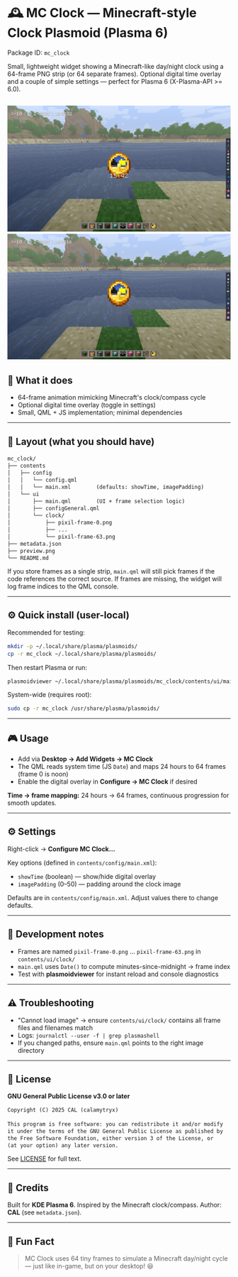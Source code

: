 # 🕰️ MC Clock — Minecraft-style Clock Plasmoid (Plasma 6)

Package ID: `mc_clock`

Small, lightweight widget showing a Minecraft-like day/night clock using a 64-frame PNG strip (or 64 separate frames). Optional digital time overlay and a couple of simple settings — perfect for Plasma 6 (X-Plasma-API >= 6.0).

![MC Clock Preview](preview.png)
![MC Clock Preview](preview2.png)
---

## 🧩 What it does

- 64-frame animation mimicking Minecraft's clock/compass cycle
- Optional digital time overlay (toggle in settings)
- Small, QML + JS implementation; minimal dependencies

---

## 📂 Layout (what you should have)

```
mc_clock/
├── contents
│   ├── config
│   │   └── config.qml
│   │   └── main.xml        (defaults: showTime, imagePadding)
│   └── ui
│       ├── main.qml        (UI + frame selection logic)
│       ├── configGeneral.qml
│       └── clock/
│           ├── pixil-frame-0.png
│           ├── ...
│           └── pixil-frame-63.png
├── metadata.json
├── preview.png
└── README.md
```

If you store frames as a single strip, `main.qml` will still pick frames if the code references the correct source. If frames are missing, the widget will log frame indices to the QML console.

---

## ⚙️ Quick install (user-local)

Recommended for testing:

```bash
mkdir -p ~/.local/share/plasma/plasmoids/
cp -r mc_clock ~/.local/share/plasma/plasmoids/
```

Then restart Plasma or run:

```bash
plasmoidviewer ~/.local/share/plasma/plasmoids/mc_clock/contents/ui/main.qml
```

System-wide (requires root):

```bash
sudo cp -r mc_clock /usr/share/plasma/plasmoids/
```

---

## 🎮 Usage

- Add via **Desktop → Add Widgets → MC Clock**
- The QML reads system time (JS `Date`) and maps 24 hours to 64 frames (frame 0 is noon)
- Enable the digital overlay in **Configure → MC Clock** if desired

**Time → frame mapping:** 24 hours → 64 frames, continuous progression for smooth updates.

---

## ⚙️ Settings

Right-click → **Configure MC Clock...**

Key options (defined in `contents/config/main.xml`):

- `showTime` (boolean) — show/hide digital overlay
- `imagePadding` (0–50) — padding around the clock image

Defaults are in `contents/config/main.xml`. Adjust values there to change defaults.

---

## 🧪 Development notes

- Frames are named `pixil-frame-0.png` … `pixil-frame-63.png` in `contents/ui/clock/`
- `main.qml` uses `Date()` to compute minutes-since-midnight → frame index
- Test with **plasmoidviewer** for instant reload and console diagnostics

---

## ⚠️ Troubleshooting

- "Cannot load image" → ensure `contents/ui/clock/` contains all frame files and filenames match
- Logs: `journalctl --user -f | grep plasmashell`
- If you changed paths, ensure `main.qml` points to the right image directory

---

## 📜 License
**GNU General Public License v3.0 or later**

```
Copyright (C) 2025 CAL (calamytryx)

This program is free software: you can redistribute it and/or modify
it under the terms of the GNU General Public License as published by
the Free Software Foundation, either version 3 of the License, or
(at your option) any later version.
```

See [LICENSE](LICENSE) for full text.

---

## 🙏 Credits

Built for **KDE Plasma 6**. Inspired by the Minecraft clock/compass. Author: **CAL** (see `metadata.json`).

---

## 💬 Fun Fact

> MC Clock uses 64 tiny frames to simulate a Minecraft day/night cycle — just like in-game, but on your desktop! 😆
